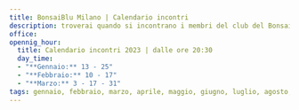 ```yaml
---
title: BonsaiBlu Milano | Calendario incontri
description: troverai quando si incontrano i membri del club del Bonsai Blu di Milano nel 2023
office:
opennig_hour:
  title: Calendario incontri 2023 | dalle ore 20:30
  day_time:
  - "**Gennaio:** 13 - 25"
  - "**Febbraio:** 10 - 17"
  - "**Marzo:** 3 - 17 - 31"
tags: gennaio, febbraio, marzo, aprile, maggio, giugno, luglio, agosto, settembre, ottobre, novembre, dicembre, 2023, calendario, incontri, 
---
```

